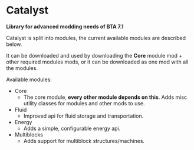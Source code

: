 # Catalyst

**Library for advanced modding needs of BTA 7.1**

Catalyst is split into modules, the current available modules are described below. 

It can be downloaded and used by downloading the **Core** module mod + other required modules mods, or it can be downloaded as one mod with all the modules.

Available modules:
- Core
  - The core module, **every other module depends on this**. Adds misc utility classes for modules and other mods to use.
- Fluid
  - Improved api for fluid storage and transportation.
- Energy
  - Adds a simple, configurable energy api.
- Multiblocks
  - Adds support for multiblock structures/machines.
